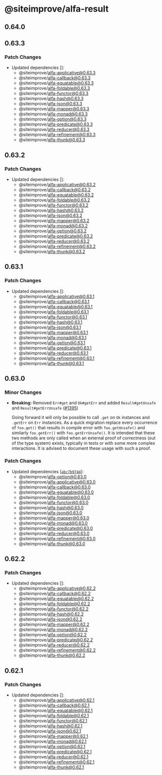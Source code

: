 # @siteimprove/alfa-result

## 0.64.0

## 0.63.3

### Patch Changes

- Updated dependencies []:
  - @siteimprove/alfa-applicative@0.63.3
  - @siteimprove/alfa-callback@0.63.3
  - @siteimprove/alfa-equatable@0.63.3
  - @siteimprove/alfa-foldable@0.63.3
  - @siteimprove/alfa-functor@0.63.3
  - @siteimprove/alfa-hash@0.63.3
  - @siteimprove/alfa-json@0.63.3
  - @siteimprove/alfa-mapper@0.63.3
  - @siteimprove/alfa-monad@0.63.3
  - @siteimprove/alfa-option@0.63.3
  - @siteimprove/alfa-predicate@0.63.3
  - @siteimprove/alfa-reducer@0.63.3
  - @siteimprove/alfa-refinement@0.63.3
  - @siteimprove/alfa-thunk@0.63.3

## 0.63.2

### Patch Changes

- Updated dependencies []:
  - @siteimprove/alfa-applicative@0.63.2
  - @siteimprove/alfa-callback@0.63.2
  - @siteimprove/alfa-equatable@0.63.2
  - @siteimprove/alfa-foldable@0.63.2
  - @siteimprove/alfa-functor@0.63.2
  - @siteimprove/alfa-hash@0.63.2
  - @siteimprove/alfa-json@0.63.2
  - @siteimprove/alfa-mapper@0.63.2
  - @siteimprove/alfa-monad@0.63.2
  - @siteimprove/alfa-option@0.63.2
  - @siteimprove/alfa-predicate@0.63.2
  - @siteimprove/alfa-reducer@0.63.2
  - @siteimprove/alfa-refinement@0.63.2
  - @siteimprove/alfa-thunk@0.63.2

## 0.63.1

### Patch Changes

- Updated dependencies []:
  - @siteimprove/alfa-applicative@0.63.1
  - @siteimprove/alfa-callback@0.63.1
  - @siteimprove/alfa-equatable@0.63.1
  - @siteimprove/alfa-foldable@0.63.1
  - @siteimprove/alfa-functor@0.63.1
  - @siteimprove/alfa-hash@0.63.1
  - @siteimprove/alfa-json@0.63.1
  - @siteimprove/alfa-mapper@0.63.1
  - @siteimprove/alfa-monad@0.63.1
  - @siteimprove/alfa-option@0.63.1
  - @siteimprove/alfa-predicate@0.63.1
  - @siteimprove/alfa-reducer@0.63.1
  - @siteimprove/alfa-refinement@0.63.1
  - @siteimprove/alfa-thunk@0.63.1

## 0.63.0

### Minor Changes

- **Breaking:** Removed `Err#get` and `Ok#getErr` and added `Result#getUnsafe` and `Result#getErrUnsafe` ([#1395](https://github.com/Siteimprove/alfa/pull/1395))

  Going forward it will only be possible to call `.get` on `Ok` instances and `.getErr` on `Err` instances. As a quick migration replace every occurrence of `foo.get()` that results in compile error with `foo.getUnsafe()` and similarly `foo.getErr()` with `foo.getErrUnsafe()`. It is intended that these two methods are only called when an external proof of correctness (out of the type system) exists, typically in tests or with some more complex interactions. It is advised to document these usage with such a proof.

### Patch Changes

- Updated dependencies [[`abc7b9744`](https://github.com/Siteimprove/alfa/commit/abc7b9744985d9935a079e82fddfa668463442c0)]:
  - @siteimprove/alfa-option@0.63.0
  - @siteimprove/alfa-applicative@0.63.0
  - @siteimprove/alfa-callback@0.63.0
  - @siteimprove/alfa-equatable@0.63.0
  - @siteimprove/alfa-foldable@0.63.0
  - @siteimprove/alfa-functor@0.63.0
  - @siteimprove/alfa-hash@0.63.0
  - @siteimprove/alfa-json@0.63.0
  - @siteimprove/alfa-mapper@0.63.0
  - @siteimprove/alfa-monad@0.63.0
  - @siteimprove/alfa-predicate@0.63.0
  - @siteimprove/alfa-reducer@0.63.0
  - @siteimprove/alfa-refinement@0.63.0
  - @siteimprove/alfa-thunk@0.63.0

## 0.62.2

### Patch Changes

- Updated dependencies []:
  - @siteimprove/alfa-applicative@0.62.2
  - @siteimprove/alfa-callback@0.62.2
  - @siteimprove/alfa-equatable@0.62.2
  - @siteimprove/alfa-foldable@0.62.2
  - @siteimprove/alfa-functor@0.62.2
  - @siteimprove/alfa-hash@0.62.2
  - @siteimprove/alfa-json@0.62.2
  - @siteimprove/alfa-mapper@0.62.2
  - @siteimprove/alfa-monad@0.62.2
  - @siteimprove/alfa-option@0.62.2
  - @siteimprove/alfa-predicate@0.62.2
  - @siteimprove/alfa-reducer@0.62.2
  - @siteimprove/alfa-refinement@0.62.2
  - @siteimprove/alfa-thunk@0.62.2

## 0.62.1

### Patch Changes

- Updated dependencies []:
  - @siteimprove/alfa-applicative@0.62.1
  - @siteimprove/alfa-callback@0.62.1
  - @siteimprove/alfa-equatable@0.62.1
  - @siteimprove/alfa-foldable@0.62.1
  - @siteimprove/alfa-functor@0.62.1
  - @siteimprove/alfa-hash@0.62.1
  - @siteimprove/alfa-json@0.62.1
  - @siteimprove/alfa-mapper@0.62.1
  - @siteimprove/alfa-monad@0.62.1
  - @siteimprove/alfa-option@0.62.1
  - @siteimprove/alfa-predicate@0.62.1
  - @siteimprove/alfa-reducer@0.62.1
  - @siteimprove/alfa-refinement@0.62.1
  - @siteimprove/alfa-thunk@0.62.1

